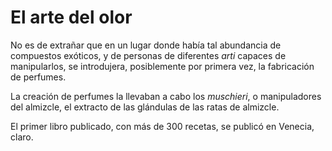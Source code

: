# El arte del olor

No es de extrañar que en un lugar donde había tal abundancia de compuestos
exóticos, y de personas de diferentes *arti* capaces de manipularlos, se
introdujera, posiblemente por primera vez, la fabricación de perfumes.

La creación de perfumes la llevaban a cabo los *muschieri*, o manipuladores del
almizcle, el extracto de las glándulas de las ratas de almizcle.

El primer libro publicado, con más de 300 recetas, se publicó en Venecia, claro.
